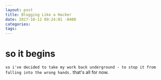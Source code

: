 ```yaml
---
layout: post
title: Blogging Like a Hacker
date: 2017-10-12 09:24:01 -0400
categories:
tags:
---
```


# so it begins
```so i've decided to take my work back underground - to stop it from falling into the wrong hands.```
that's all for now.
